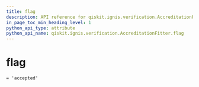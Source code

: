 ```yaml
---
title: flag
description: API reference for qiskit.ignis.verification.AccreditationFitter.flag
in_page_toc_min_heading_level: 1
python_api_type: attribute
python_api_name: qiskit.ignis.verification.AccreditationFitter.flag
---
```


# flag

<span id="qiskit.ignis.verification.AccreditationFitter.flag" />

`= 'accepted'`

